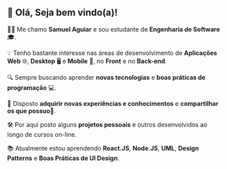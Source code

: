 ## 👋 Olá, Seja bem vindo(a)! 
🙋‍♂️  Me chamo **Samuel Aguiar** e sou estudante de **Engenharia de Software** 🎓.  

💡  Tenho bastante interesse nas áreas de desenvolvimento de **Aplicações Web** 🌐, **Desktop** 🖥️ e **Mobile** 📱, no **Front** e no **Back-end**.  

🔍 Sempre buscando aprender **novas tecnologias** e **boas práticas de programação** 💻.  

🚀 Disposto **adquirir novas experiências e conhecimentos** e **compartilhar os que possuo**🤝.  

🛠️ Por aqui posto alguns **projetos pessoais** e outros desenvolvidos ao longo de cursos on-line.  

📚 Atualmente estou aprendendo **React.JS**, **Node.JS**, **UML**, **Design Patterns** e **Boas Práticas de UI Design**.  
<!--
**SamuelAguiar47/SamuelAguiar47** is a ✨ _special_ ✨ repository because its `README.md` (this file) appears on your GitHub profile.

Here are some ideas to get you started:

- 🔭 I’m currently working on ...
- 🌱 I’m currently learning ...
- 👯 I’m looking to collaborate on ...
- 🤔 I’m looking for help with ...
- 💬 Ask me about ...
- 📫 How to reach me: ...
- 😄 Pronouns: ...
- ⚡ Fun fact: ...
-->

